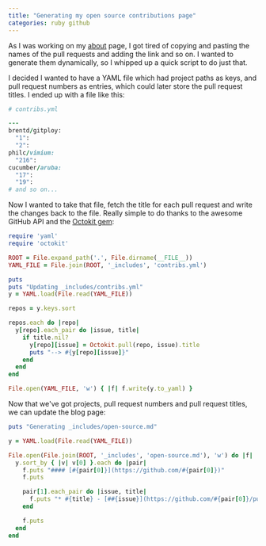 ```yaml
---
title: "Generating my open source contributions page"
categories: ruby github
---
```


As I was working on my [about](/about) page, I got tired of copying and pasting
the names of the pull requests and adding the link and so on. I wanted to
generate them dynamically, so I whipped up a quick script to do just that.

I decided I wanted to have a YAML file which had project paths as keys, and
pull request numbers as entries, which could later store the pull request
titles. I ended up with a file like this:

```ruby
# contribs.yml

---
brentd/gitploy:
  "1":
  "2":
philc/vimium: 
  "216":
cucumber/aruba: 
  "17":
  "19":
# and so on...
```

Now I wanted to take that file, fetch the title for each pull request and write
the changes back to the file. Really simple to do thanks to the awesome GitHub
API and the [Octokit gem](https://github.com/pengwynn/octokit):

```ruby
require 'yaml'
require 'octokit'

ROOT = File.expand_path('.', File.dirname(__FILE__))
YAML_FILE = File.join(ROOT, '_includes', 'contribs.yml')

puts
puts "Updating _includes/contribs.yml"
y = YAML.load(File.read(YAML_FILE))

repos = y.keys.sort

repos.each do |repo|
  y[repo].each_pair do |issue, title|
    if title.nil?
      y[repo][issue] = Octokit.pull(repo, issue).title
      puts "--> #{y[repo][issue]}"
    end
  end
end

File.open(YAML_FILE, 'w') { |f| f.write(y.to_yaml) }
```

Now that we've got projects, pull request numbers and pull request titles, we can update
the blog page:

```ruby
puts "Generating _includes/open-source.md"

y = YAML.load(File.read(YAML_FILE))

File.open(File.join(ROOT, '_includes', 'open-source.md'), 'w') do |f|
  y.sort_by { |v| v[0] }.each do |pair|
    f.puts "#### [#{pair[0]}](https://github.com/#{pair[0]})"
    f.puts

    pair[1].each_pair do |issue, title|
      f.puts "* #{title} - [##{issue}](https://github.com/#{pair[0]}/pull/#{issue})"
    end

    f.puts
  end
end
```
